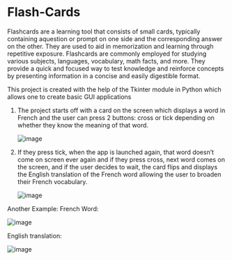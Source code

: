 # Flash-Cards

Flashcards are a learning tool that consists of small cards, typically containing aquestion or prompt on one side and the corresponding answer on the other. They are used to aid in memorization and learning through repetitive exposure. Flashcards are commonly employed for studying various subjects, languages, vocabulary, math facts, and more. They provide a quick and focused way to test knowledge and reinforce concepts by presenting information in a concise and easily digestible format.


This project is created with the help of the Tkinter module in Python which allows one to create basic GUI applications

<ol>
  <li> 
        The project starts off with a card on the screen which displays a word in French and the user can press 2 buttons: cross or tick depending on whether they know the meaning of that word.

  ![image](https://github.com/Blurr99/Flash-Cards/assets/116642733/da502240-4bcb-4051-a941-08f99105a033)

  </li>
  <li>
      If they press tick, when the app is launched again, that word doesn’t come on screen ever again and if they press cross, next word comes on the screen, and if the user decides to wait, the card flips and displays the English translation of the French word allowing the user to broaden their French vocabulary.

  ![image](https://github.com/Blurr99/Flash-Cards/assets/116642733/67336b1a-d052-4f6b-bf01-bc36f8685cc0)


  </li>
</ol>

Another Example:
French Word:

![image](https://github.com/Blurr99/Flash-Cards/assets/116642733/31819350-a6fc-49f7-b9a9-8963221db9fe)


English translation:

![image](https://github.com/Blurr99/Flash-Cards/assets/116642733/d5e3f381-81e9-45bc-b44b-262947ee9964)
